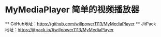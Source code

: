 # MyMediaPlayer 简单的视频播放器
** GitHub地址：https://github.com/willpower1113/MyMediaPlayer
** JitPack地址：https://jitpack.io/#willpower1113/MyMediaPlayer
